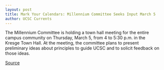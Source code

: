 ```yaml
---
layout: post
title: Mark Your Calendars: Millennium Committee Seeks Input March 5
author: UCSC Currents
---
```


The Millennium Committee is holding a town hall meeting for the entire campus community on Thursday, March 5, from 4 to 5:30 p.m. in the Kresge Town Hall. At the meeting, the committee plans to present preliminary ideas about principles to guide UCSC and to solicit feedback on those ideas.

[Source](http://www1.ucsc.edu/oncampus/currents/97-98/02-09/millennium.htm "Permalink to Millennium Committee town hall: 02-09-98")
